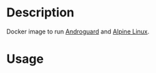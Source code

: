 # Description

Docker image to run [Androguard](https://github.com/androguard/androguard) and [Alpine Linux](https://alpinelinux.org).

# Usage


